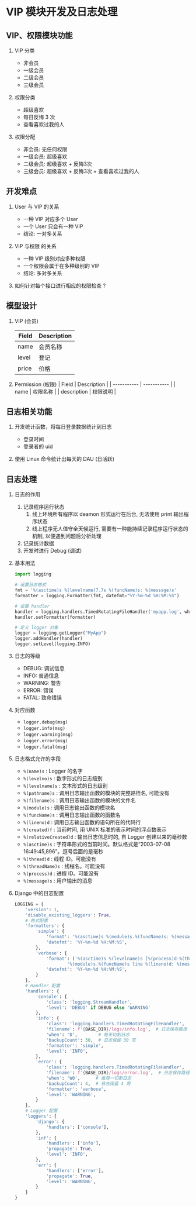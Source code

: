 # VIP 模块开发及日志处理

## VIP、权限模块功能

1. VIP 分类
    - 非会员
    - 一级会员
    - 二级会员
    - 三级会员

2. 权限分类
    - 超级喜欢
    - 每日反悔 3 次
    - 查看喜欢过我的人

3. 权限分配
    - 非会员: 无任何权限
    - 一级会员: 超级喜欢
    - 二级会员: 超级喜欢 + 反悔3次
    - 三级会员: 超级喜欢 + 反悔3次 + 查看喜欢过我的人


## 开发难点

1. User 与 VIP 的关系

   - 一种 VIP 对应多个 User
   - 一个 User 只会有一种 VIP
   - 结论: 一对多关系

2. VIP 与权限 的关系
   - 一种 VIP 级别对应多种权限
   - 一个权限会属于在多种级别的 VIP
   - 结论: 多对多关系

3. 如何针对每个接口进行相应的权限检查 ?


## 模型设计

1. VIP (会员)

    | Field | Description |
    | ----- | ----------- |
    | name  | 会员名称    |
    | level | 登记        |
    | price | 价格        |

2. Permission (权限)
    | Field       | Description |
    | ----------- | ----------- |
    | name        | 权限名称    |
    | description | 权限说明    |


## 日志相关功能

1. 开发统计函数，将每日登录数据统计到日志
    - 登录时间
    - 登录者的 uid

2. 使用 Linux 命令统计出每天的 DAU (日活跃)


## 日志处理

1. 日志的作用

   1. 记录程序运行状态
      1. 线上环境所有程序以 deamon 形式运行在后台, 无法使用 print 输出程序状态
      2. 线上程序无人值守全天候运行, 需要有一种能持续记录程序运行状态的机制, 以便遇到问题后分析处理
   2. 记录统计数据
   3. 开发时进行 Debug (调试)

2. 基本用法

   ```python
   import logging

   # 设置日志格式
   fmt = '%(asctime)s %(levelname)7.7s %(funcName)s: %(message)s'
   formatter = logging.Formatter(fmt, datefmt="%Y-%m-%d %H:%M:%S")

   # 设置 handler
   handler = logging.handlers.TimedRotatingFileHandler('myapp.log', when='D', backupCount=30)
   handler.setFormatter(formatter)

   # 定义 logger 对象
   logger = logging.getLogger("MyApp")
   logger.addHandler(handler)
   logger.setLevel(logging.INFO)
   ```

3. 日志的等级

   - DEBUG: 调试信息
   - INFO: 普通信息
   - WARNING: 警告
   - ERROR: 错误
   - FATAL: 致命错误

4. 对应函数

   - `logger.debug(msg)`
   - `logger.info(msg)`
   - `logger.warning(msg)`
   - `logger.error(msg)`
   - `logger.fatal(msg)`

5. 日志格式允许的字段

   - `%(name)s` : Logger 的名字
   - `%(levelno)s` : 数字形式的日志级别
   - `%(levelname)s` : 文本形式的日志级别
   - `%(pathname)s` : 调用日志输出函数的模块的完整路径名, 可能没有
   - `%(filename)s` : 调用日志输出函数的模块的文件名
   - `%(module)s` : 调用日志输出函数的模块名
   - `%(funcName)s` : 调用日志输出函数的函数名
   - `%(lineno)d` : 调用日志输出函数的语句所在的代码行
   - `%(created)f` : 当前时间, 用 UNIX 标准的表示时间的浮点数表示
   - `%(relativeCreated)d` : 输出日志信息时的, 自 Logger 创建以来的毫秒数
   - `%(asctime)s` : 字符串形式的当前时间。默认格式是“2003-07-08 16:49:45,896”。逗号后面的是毫秒
   - `%(thread)d` : 线程 ID。可能没有
   - `%(threadName)s` : 线程名。可能没有
   - `%(process)d` : 进程 ID。可能没有
   - `%(message)s` : 用户输出的消息

6. Django 中的日志配置

   ```python
   LOGGING = {
       'version': 1,
       'disable_existing_loggers': True,
       # 格式配置
       'formatters': {
           'simple': {
               'format': '%(asctime)s %(module)s.%(funcName)s: %(message)s',
               'datefmt': '%Y-%m-%d %H:%M:%S',
           },
           'verbose': {
               'format': ('%(asctime)s %(levelname)s [%(process)d-%(threadName)s] '
                       '%(module)s.%(funcName)s line %(lineno)d: %(message)s'),
               'datefmt': '%Y-%m-%d %H:%M:%S',
           }
       },
       # Handler 配置
       'handlers': {
           'console': {
               'class': 'logging.StreamHandler',
               'level': 'DEBUG' if DEBUG else 'WARNING'
           },
           'info': {
               'class': 'logging.handlers.TimedRotatingFileHandler',
               'filename': f'{BASE_DIR}/logs/info.log',  # 日志保存路径
               'when': 'D',        # 每天切割日志
               'backupCount': 30,  # 日志保留 30 天
               'formatter': 'simple',
               'level': 'INFO',
           },
           'error': {
               'class': 'logging.handlers.TimedRotatingFileHandler',
               'filename': f'{BASE_DIR}/logs/error.log',  # 日志保存路径
               'when': 'W0',      # 每周一切割日志
               'backupCount': 4,  # 日志保留 4 周
               'formatter': 'verbose',
               'level': 'WARNING',
           }
       },
       # Logger 配置
       'loggers': {
           'django': {
               'handlers': ['console'],
           },
           'inf': {
               'handlers': ['info'],
               'propagate': True,
               'level': 'INFO',
           },
           'err': {
               'handlers': ['error'],
               'propagate': True,
               'level': 'WARNING',
           }
       }
   }
   ```
